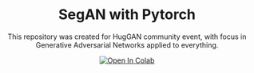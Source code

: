 <div align="center">
  
# SegAN with Pytorch

This repository was created for HugGAN community event, with focus in Generative Adversarial Networks applied to everything.

<div>
    <a href=""><img src="https://colab.research.google.com/assets/colab-badge.svg" alt="Open In Colab"></a> 
  
</div>
